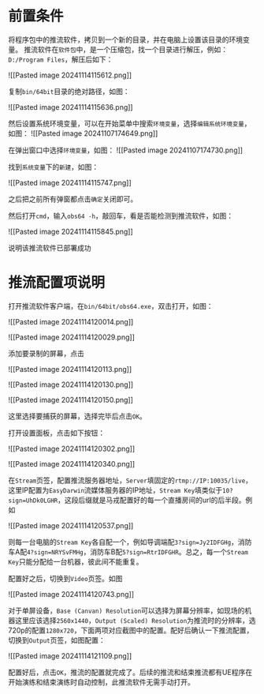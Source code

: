 
# 前置条件

将程序包中的推流软件，拷贝到一个新的目录，并在电脑上设置该目录的环境变量。
推流软件在`软件包`中，是一个压缩包，找一个目录进行解压，例如：`D:/Program Files`，解压后如下：

![[Pasted image 20241114115612.png]]

复制`bin/64bit`目录的绝对路径，如图：

![[Pasted image 20241114115636.png]]

然后设置系统环境变量，可以在开始菜单中搜索`环境变量`，选择`编辑系统环境变量`，如图：
![[Pasted image 20241107174649.png]]

在弹出窗口中选择`环境变量`，如图：
![[Pasted image 20241107174730.png]]

找到`系统变量`下的`新建`，如图：

![[Pasted image 20241114115747.png]]

之后把之前所有弹窗都点击`确定`关闭即可。

然后打开`cmd`，输入`obs64 -h`，敲回车，看是否能检测到推流软件，如图：

![[Pasted image 20241114115845.png]]

说明该推流软件已部署成功

# 推流配置项说明

打开推流软件客户端，在`bin/64bit/obs64.exe`，双击打开，如图：

![[Pasted image 20241114120014.png]]

![[Pasted image 20241114120029.png]]

添加要录制的屏幕，点击

![[Pasted image 20241114120113.png]]

![[Pasted image 20241114120130.png]]

![[Pasted image 20241114120150.png]]

这里选择要捕获的屏幕，选择完毕后点击`OK`。

打开设置面板，点击如下按钮：

![[Pasted image 20241114120302.png]]

![[Pasted image 20241114120340.png]]

在`Stream`页签，配置推流服务器地址，`Server`填固定的`rtmp://IP:10035/live`，这里IP配置为`EasyDarwin`流媒体服务器的IP地址，`Stream Key`填类似于`10?sign=UhDk0LGHR`，这段后缀就是马戎配置好的每一个直播房间的url的后半段。例如

![[Pasted image 20241114120537.png]]

则每一台电脑的`Stream Key`各自配一个，例如导调端配`3?sign=Jy2IDFGHg`，消防车A配`4?sign=NRYSvFMHg`，消防车B配`5?sign=RtrIDFGHR`。总之，每一个`Stream Key`只能分配给一台机器，彼此间不能重复。

配置好之后，切换到`Video`页签。如图

![[Pasted image 20241114120743.png]]

对于单屏设备，`Base (Canvan) Resolution`可以选择为屏幕分辨率，如现场的机器这里应该选择`2560x1440`，`Output (Scaled) Resolution`为推流时的分辨率，选720p的配置`1280x720`，下面两项对应截图中的配置。配好后确认一下推流配置，切换到`Output`页签，如图配置：

![[Pasted image 20241114121109.png]]

配置好后，点击`OK`，推流的配置就完成了。后续的推流和结束推流都有UE程序在开始演练和结束演练时自动控制，此推流软件无需手动打开。



